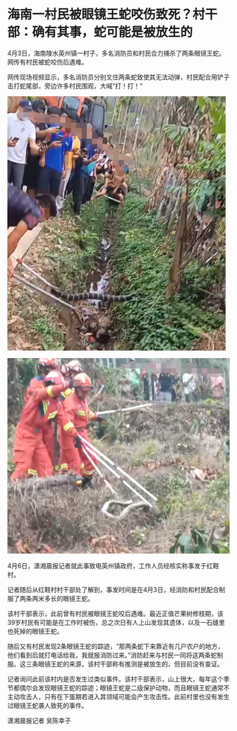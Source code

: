 # 海南一村民被眼镜王蛇咬伤致死？村干部：确有其事，蛇可能是被放生的

4月3日，海南陵水英州镇一村子，多名消防员和村民合力捕杀了两条眼镜王蛇。网传有村民被蛇咬伤后遇难。

网传现场视频显示，多名消防员分别叉住两条蛇致使其无法动弹，村民配合用铲子击打蛇尾部，旁边许多村民围观，大喊“打！打！”

![ddaa5c23e27da9da374e8a1c90703fff.jpg](https://raw.githubusercontent.com/qqhsx/qqnews_image/main/2024/04/06/海南一村民被眼镜王蛇咬伤致死？村干部：确有其事，蛇可能是被放生的/ddaa5c23e27da9da374e8a1c90703fff.jpg)

![23810c86897860723b5713888f5d76e9.jpg](https://raw.githubusercontent.com/qqhsx/qqnews_image/main/2024/04/06/海南一村民被眼镜王蛇咬伤致死？村干部：确有其事，蛇可能是被放生的/23810c86897860723b5713888f5d76e9.jpg)

4月6日，潇湘晨报记者就此事致电英州镇政府，工作人员经核实称事发于红鞋村。

记者随后从红鞋村村干部处了解到，事发时间是在4月3日，经消防和村民配合制服了两条两米多长的眼镜王蛇。

该村干部表示，此前曾有村民被眼镜王蛇咬后遇难。最近正值芒果树修枝期，该39岁村民有可能是在工作时被伤，总之次日有人上山发现其遗体，以及一石缝里也死掉的眼镜王蛇。

随后又有村民发现2条眼镜王蛇的踪迹，“那两条蛇下来靠近有几户农户的地方，他们看到后就打电话给我，我就报消防过来。”消防赶来与村民一同将这两条蛇制服。这三条眼镜王蛇的来源，该村干部称有推测是被放生的，但目前没有查证。

记者询问此前该村内是否发生过类似事件。该村干部表示，山上很大，每年这个季节都偶尔会发现眼镜王蛇的踪迹；眼镜王蛇是二级保护动物，而且眼镜王蛇通常不主动攻击人，只有在下蛋期若进入其领域可能会产生攻击性。此前村里也没有发生过眼镜王蛇袭人致死的事件。

潇湘晨报记者 吴陈幸子

